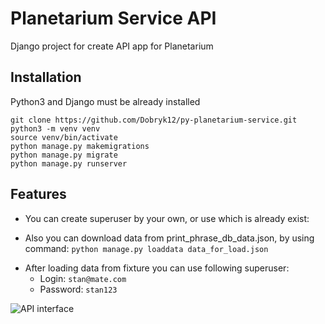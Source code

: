 # Planetarium Service API

Django project for create API app for Planetarium

## Installation

Python3 and Django must be already installed


```shell
git clone https://github.com/Dobryk12/py-planetarium-service.git
python3 -m venv venv
source venv/bin/activate
python manage.py makemigrations
python manage.py migrate
python manage.py runserver
```

## Features 

* You can create superuser by your own, or use which is already exist:

* Also you can download data from print_phrase_db_data.json, by using command:
```python manage.py loaddata data_for_load.json```

- After loading data from fixture you can use following superuser:
  - Login: `stan@mate.com`
  - Password: `stan123`


![API interface](demo.jpg)